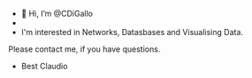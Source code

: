 - 👋 Hi, I’m @CDiGallo
- 
- I'm interested in Networks, Datasbases and Visualising Data.

Please contact me, if you have questions.
- Best
  Claudio

